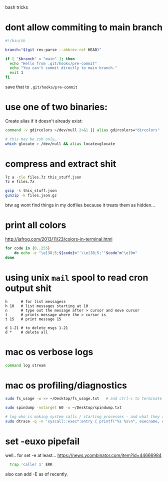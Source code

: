 bash tricks

# dont allow commiting to main branch

```sh
#!/bin/sh

branch="$(git rev-parse --abbrev-ref HEAD)"

if [ "$branch" = "main" ]; then
  echo "Hello from .git/hooks/pre-commit"
  echo "You can't commit directly to main branch."
  exit 1
fi
```

save that to `.git/hooks/pre-commit`


# use one of two binaries:
Create alias if it doesn't already exist:

```sh
command -v gdircolors >/dev/null 2>&1 || alias gdircolors="dircolors"

# this may be zsh only…
which glocate > /dev/null && alias locate=glocate
```

# compress and extract shit

```sh
7z a -tle files.7z this_stuff.json
7z e files.7z

gzip -k this_stuff.json
gunzip -k files.json.gz
```

btw ag wont find things in my dotfiles because it treats them as hidden...


# print all colors
http://jafrog.com/2013/11/23/colors-in-terminal.html

```sh
for code in {0..255}
	do echo -e "\e[38;5;${code}m"'\\e[38;5;'"$code"m"\e[0m"
done
```

# using unix `mail` spool to read cron output shit

```
h      # for list messagess
h 10   # list messages starting at 10
n      # type out the message after > cursor and move cursor
t      # prints message where the > cursor is
t 15   # print message 15

d 1-21 # to delete msgs 1-21
d *    # delete all
```

# mac os verbose logs

```sh
command log stream
```

# mac os profiling/diagnostics

```sh
sudo fs_usage -w >> ~/Desktop/fs_usage.txt   # and ctrl-c to terminate

sudo spindump -notarget 60 -o ~/Desktop/spindump.txt

# log who is making system calls / starting processes - and what they are.
sudo dtrace -q -n 'syscall::exec*:entry { printf("%s %s\n", execname, copyinstr(arg0)); }'
```

# set -euxo pipefail

well.. for set -e at least... https://news.ycombinator.com/item?id=44666984

```sh
  trap 'caller 1' ERR
```

also can add -E as of recently.




